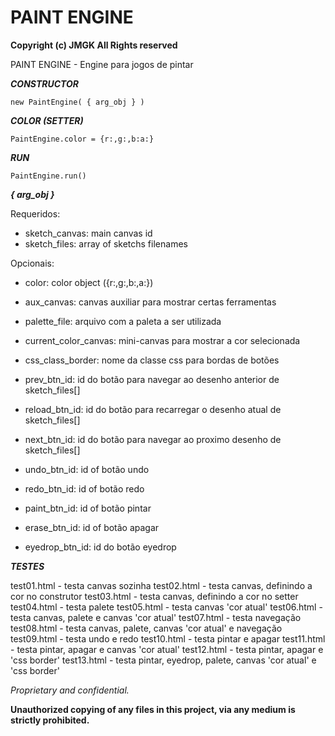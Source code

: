 # PAINT ENGINE

**Copyright (c) JMGK All Rights reserved**

PAINT ENGINE - Engine para jogos de pintar



***CONSTRUCTOR***

    new PaintEngine( { arg_obj } ) 



***COLOR (SETTER)***

    PaintEngine.color = {r:,g:,b:a:}



***RUN***

    PaintEngine.run()



***{ arg_obj }***

Requeridos:
- sketch_canvas: main canvas id
- sketch_files: array of sketchs filenames

Opcionais:
- color: color object ({r:,g:,b:,a:})
- aux_canvas: canvas auxiliar para mostrar certas ferramentas
- palette_file: arquivo com a paleta a ser utilizada
- current_color_canvas: mini-canvas para mostrar a cor selecionada

- css_class_border: nome da classe css para bordas de botões

- prev_btn_id: id do botão para navegar ao desenho anterior de sketch_files[]
- reload_btn_id: id do botão para recarregar o desenho atual de sketch_files[]
- next_btn_id: id do botão para navegar ao proximo desenho de sketch_files[]

- undo_btn_id: id of botão undo
- redo_btn_id: id of botão redo

- paint_btn_id: id of botão pintar
- erase_btn_id: id of botão apagar
- eyedrop_btn_id: id do botão eyedrop



***TESTES***

test01.html - testa canvas sozinha
test02.html - testa canvas, definindo a cor no construtor
test03.html - testa canvas, definindo a cor no setter
test04.html - testa palete
test05.html - testa canvas 'cor atual'
test06.html - testa canvas, palete e canvas 'cor atual'
test07.html - testa navegação
test08.html - testa canvas, palete, canvas 'cor atual' e navegação
test09.html - testa undo e redo
test10.html - testa pintar e apagar
test11.html - testa pintar, apagar e canvas 'cor atual'
test12.html - testa pintar, apagar e 'css border'
test13.html - testa pintar, eyedrop, palete, canvas 'cor atual' e 'css border'



_Proprietary and confidential._

**Unauthorized copying of any files in this project, via any medium is strictly prohibited.**